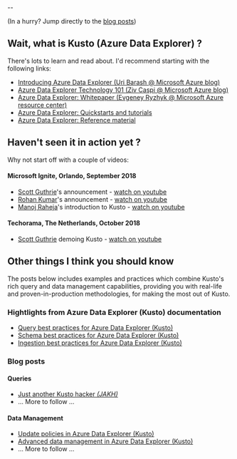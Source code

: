 --

(In a hurry? Jump directly to the [blog posts](#blog-posts))

## Wait, what is Kusto (Azure Data Explorer) ?

There's lots to learn and read about. I'd recommend starting with the following links:

- [Introducing Azure Data Explorer (Uri Barash @ Microsoft Azure blog)](https://azure.microsoft.com/en-us/blog/introducing-azure-data-explorer)
- [Azure Data Explorer Technology 101 (Ziv Caspi @ Microsoft Azure blog)](https://azure.microsoft.com/en-us/blog/azure-data-explorer-technology-101)
- [Azure Data Explorer: Whitepaper (Evgeney Ryzhyk @ Microsoft Azure resource center)](https://azure.microsoft.com/en-us/resources/azure-data-explorer)
- [Azure Data Explorer: Quickstarts and tutorials](https://docs.microsoft.com/en-us/azure/data-explorer)
- [Azure Data Explorer: Reference material](https://docs.microsoft.com/en-us/azure/kusto)

## Haven't seen it in action yet ?

Why not start off with a couple of videos:

#### Microsoft Ignite, Orlando, September 2018

- [Scott Guthrie](https://www.linkedin.com/in/guthriescott)'s announcement - [watch on youtube](https://www.youtube.com/watch?v=xnmBu4oh7xk&t=1h08m12s)
- [Rohan Kumar](https://www.linkedin.com/in/rohankumar)'s announcement - [watch on youtube](https://www.youtube.com/watch?v=ZaiM89Z01r0&t=58m0s)
- [Manoj Raheja](https://www.linkedin.com/in/manoj-raheja-a02b2b32)'s introduction to Kusto - [watch on youtube](https://www.youtube.com/watch?v=GT4C84yrb68)

#### Techorama, The Netherlands, October 2018

- [Scott Guthrie](https://www.linkedin.com/in/guthriescott) demoing Kusto - [watch on youtube](https://www.youtube.com/watch?v=YTWewM_UMOk&feature=youtu.be&t=3074)

## Other things I think you should know

The posts below includes examples and practices which combine Kusto's rich query and data management capabilities, providing you with real-life and proven-in-production methodologies, for making the most out of Kusto.

### Hightlights from Azure Data Explorer (Kusto) documentation

- [Query best practices for Azure Data Explorer (Kusto)](https://docs.microsoft.com/en-us/azure/kusto/query/best-practices)
- [Schema best practices for Azure Data Explorer (Kusto)](https://docs.microsoft.com/en-us/azure/kusto/management/best-practices)
- [Ingestion best practices for Azure Data Explorer (Kusto)](https://docs.microsoft.com/en-us/azure/kusto/api/netfx/kusto-ingest-best-practices)

### Blog posts

#### Queries

- [Just another Kusto hacker *(JAKH)*](jakh.md)
- ... More to follow ...

#### Data Management
- [Update policies in Azure Data Explorer (Kusto)](update-policies.md)
- [Advanced data management in Azure Data Explorer (Kusto)](advanced-data-management.md)
- ... More to follow ...
